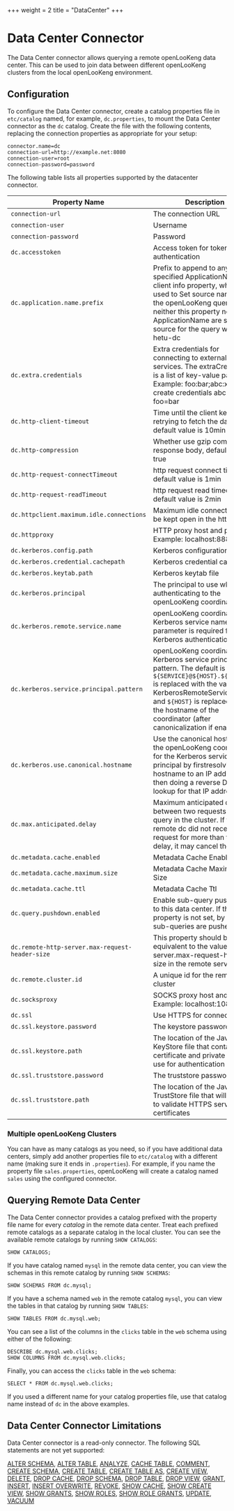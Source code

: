 +++
weight = 2
title = "DataCenter"
+++

Data Center Connector
====================

The Data Center connector allows querying a remote openLooKeng data center.
This can be used to join data between different openLooKeng clusters from the  local openLooKeng environment.

Configuration
-------------

To configure the Data Center connector, create a catalog properties file in `etc/catalog` named, for example, `dc.properties`, to mount the Data Center connector as the `dc` catalog. Create the file with the following contents, replacing the connection properties as appropriate for your setup:  

``` properties
connector.name=dc
connection-url=http://example.net:8080
connection-user=root
connection-password=password
```

The following table lists all properties supported by the datacenter connector.

| Property Name                                   | Description                                                                                                                                                                                                                                                    | Default              |
|-------------------------------------------------|----------------------------------------------------------------------------------------------------------------------------------------------------------------------------------------------------------------------------------------------------------------|----------------------|
| `connection-url`                                | The connection URL                                                                                                                                                                                                                                             |                      |
| `connection-user`                               | Username                                                                                                                                                                                                                                                       |                      |
| `connection-password`                           | Password                                                                                                                                                                                                                                                       |                      |
| `dc.accesstoken`                                | Access token for token based authentication                                                                                                                                                                                                                    |                      |
| `dc.application.name.prefix`                    | Prefix to append to any specified ApplicationName client info property, which is used to Set source name for the openLooKeng query. If neither this property nor ApplicationName are set, the source for the query will be hetu-dc                                    | `hetu-dc`            |
| `dc.extra.credentials`                          | Extra credentials for connecting to external services. The extraCredentials is a list of key-value pairs. Example: foo:bar;abc:xyz will create credentials abc=xyz and foo=bar                                                                                 |                      |
| `dc.http-client-timeout`                        | Time until the client keeps retrying to fetch the data, default value is 10min                                                                                                                                                                                 | `10.00m`             |
| `dc.http-compression`                           | Whether use gzip compress response body, default value is true                                                                                                                                                                                                 | `false`              |
| `dc.http-request-connectTimeout`                | http request connect timeout, default value is 1min                                                                                                                                                                                                            | `30.00s`             |
| `dc.http-request-readTimeout`                   | http request read timeout, default value is 2min                                                                                                                                                                                                               | `30.00s`             |
| `dc.httpclient.maximum.idle.connections`        | Maximum idle connections to be kept open in the http client                                                                                                                                                                                                    | `20`                 |
| `dc.httpproxy`                                  | HTTP proxy host and port. Example: localhost:8888                                                                                                                                                                                                              |                      |
| `dc.kerberos.config.path`                       | Kerberos configuration file                                                                                                                                                                                                                                    |                      |
| `dc.kerberos.credential.cachepath`              | Kerberos credential cache                                                                                                                                                                                                                                      |                      |
| `dc.kerberos.keytab.path`                       | Kerberos keytab file                                                                                                                                                                                                                                           |                      |
| `dc.kerberos.principal`                         | The principal to use when authenticating to the openLooKeng coordinator                                                                                                                                                                                               |                      |
| `dc.kerberos.remote.service.name`               | openLooKeng coordinator Kerberos service name. This parameter is required for Kerberos authentication                                                                                                                                                                 |                      |
| `dc.kerberos.service.principal.pattern`         | openLooKeng coordinator Kerberos service principal pattern. The default is `${SERVICE}@${HOST}.${SERVICE}` is replaced with the value of KerberosRemoteServiceName and `${HOST}` is replaced with the hostname of the coordinator (after canonicalization if enabled) | `${SERVICE}@${HOST}` |
| `dc.kerberos.use.canonical.hostname`            | Use the canonical hostname of the openLooKeng coordinator for the Kerberos service principal by firstresolving the hostname to an IP address and then doing a reverse DNS lookup for that IP address.                                                                 | `false`              |
| `dc.max.anticipated.delay`                      | Maximum anticipated delay between two requests for a query in the cluster. If the remote dc did not receive a request for more than this delay, it may cancel the query.                                                                                       | `10.00m`             |
| `dc.metadata.cache.enabled`                     | Metadata Cache Enabled                                                                                                                                                                                                                                         | `true`               |
| `dc.metadata.cache.maximum.size`                | Metadata Cache Maximum Size                                                                                                                                                                                                                                    | `10000`              |
| `dc.metadata.cache.ttl`                         | Metadata Cache Ttl                                                                                                                                                                                                                                             | `1.00s`              |
| `dc.query.pushdown.enabled`                     | Enable sub-query push down to this data center. If this property is not set, by default sub-queries are pushed down                                                                                                                                            | `true`               |
| `dc.remote-http-server.max-request-header-size` | This property should be equivalent to the value of http-server.max-request-header-size in the remote server                                                                                                                                                    | `4kB`                |
| `dc.remote.cluster.id`                          | A unique id for the remote cluster                                                                                                                                                                                                                             |                      |
| `dc.socksproxy`                                 | SOCKS proxy host and port. Example: localhost:1080                                                                                                                                                                                                             |                      |
| `dc.ssl`                                        | Use HTTPS for connections                                                                                                                                                                                                                                      | `false`              |
| `dc.ssl.keystore.password`                      | The keystore password                                                                                                                                                                                                                                          |                      |
| `dc.ssl.keystore.path`                          | The location of the Java KeyStore file that contains the certificate and private key to use for authentication                                                                                                                                                 |                      |
| `dc.ssl.truststore.password`                    | The truststore password                                                                                                                                                                                                                                        |                      |
| `dc.ssl.truststore.path`                        | The location of the Java TrustStore file that will be used to validate HTTPS server certificates                                                                                                                                                               |                      |

### Multiple openLooKeng Clusters

You can have as many catalogs as you need, so if you have additional data centers, simply add another properties file to `etc/catalog` with a different name (making sure it ends in `.properties`). For example, if
you name the property file `sales.properties`, openLooKeng will create a catalog named `sales` using the configured connector.

Querying Remote Data Center
---------------------------

The Data Center connector provides a catalog prefixed with the property file name for every *catalog* in the remote data center. Treat each prefixed remote catalogs as a separate catalog in the local cluster. You can see the available remote catalogs by running `SHOW CATALOGS`:

    SHOW CATALOGS;

If you have catalog named `mysql` in the remote data center, you can view the schemas in this remote catalog by running `SHOW SCHEMAS`:

    SHOW SCHEMAS FROM dc.mysql;

If you have a schema named `web` in the remote catalog `mysql`, you can view the tables in that catalog by running ``SHOW TABLES``:

    SHOW TABLES FROM dc.mysql.web;

You can see a list of the columns in the `clicks` table in the `web` schema using either of the following:

    DESCRIBE dc.mysql.web.clicks;
    SHOW COLUMNS FROM dc.mysql.web.clicks;

Finally, you can access the `clicks` table in the `web` schema:

    SELECT * FROM dc.mysql.web.clicks;

If you used a different name for your catalog properties file, use that catalog name instead of `dc` in the above examples.

Data Center Connector Limitations
---------------------------------

Data Center connector is a read-only connector. The following SQL statements are not yet supported:

[ALTER SCHEMA](../sql/alter-schema.md), [ALTER TABLE](../sql/alter-table.md), [ANALYZE](../sql/analyze.md), [CACHE TABLE](../sql/cache-table.md), [COMMENT](../sql/comment.md), [CREATE SCHEMA](../sql/create-schema.md), [CREATE TABLE](../sql/create-table.md), [CREATE TABLE AS](../sql/create-table-as.md), [CREATE VIEW](../sql/create-view.md), [DELETE](../sql/delete.md), [DROP CACHE](../sql/drop-cache.md), [DROP SCHEMA](../sql/drop-schema.md), [DROP TABLE](../sql/drop-table.md), [DROP VIEW](../sql/drop-view.md), [GRANT](../sql/grant.md), [INSERT](../sql/insert.md), [INSERT OVERWRITE](../sql/insert-overwrite.md), [REVOKE](../sql/revoke.md), [SHOW CACHE](../sql/show-cache.md), [SHOW CREATE VIEW](../sql/show-create-view.md), [SHOW GRANTS](../sql/show-grants.md), [SHOW ROLES](../sql/show-roles.md), [SHOW ROLE GRANTS](../sql/show-role-grants.md), [UPDATE](../sql/update.md), [VACUUM](../sql/vacuum.md)